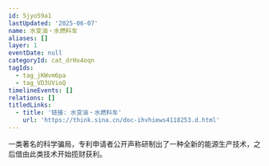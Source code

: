 ```yaml
---
id: 5jyo59a1
lastUpdated: '2025-06-07'
name: 水变油・水燃料车
aliases: []
layer: 1
eventDate: null
categoryId: cat_drHx4oqn
tagIds:
  - tag_jKWvm6pa
  - tag_VD3UVioQ
timelineEvents: []
relations: []
titledLinks:
  - title: '链接: 水变油・水燃料车'
    url: 'https://think.sina.cn/doc-ihvhiews4118253.d.html'
---
```

一类著名的科学骗局，专利申请者公开声称研制出了一种全新的能源生产技术，之后借由此类技术开始揽财获利。
